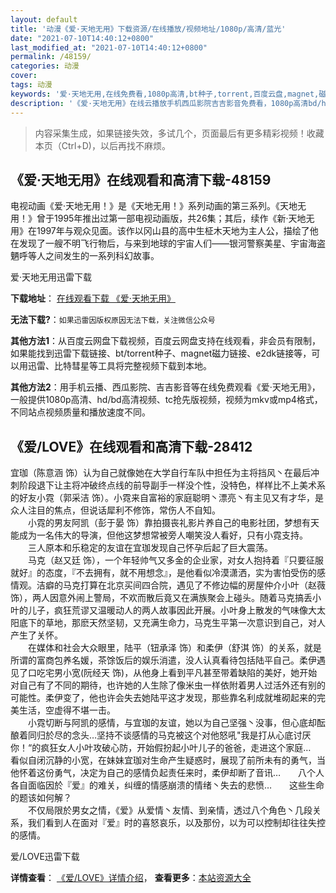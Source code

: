 ```yaml
---
layout: default
title: '动漫《爱·天地无用》下载资源/在线播放/视频地址/1080p/高清/蓝光'
date: "2021-07-10T14:40:12+0800"
last_modified_at: "2021-07-10T14:40:12+0800"
permalink: /48159/
categories: 动漫
cover:
tags: 动漫
keywords: '爱·天地无用,在线免费看,1080p高清,bt种子,torrent,百度云盘,magnet,磁力链,迅雷下载资源'
description: '《爱·天地无用》在线云播放手机西瓜影院吉吉影音免费看，1080p高清bd/hd未删减完整版和tc抢先枪版，mkv/mp4格式，附带bt/torrent种子、magnet/磁力链、百度云盘、网盘资源迅雷下载链接'
---
```


>内容采集生成，如果链接失效，多试几个，页面最后有更多精彩视频！收藏本页（Ctrl+D)，以后再找不麻烦。


## 《爱·天地无用》在线观看和高清下载-48159

电视动画《爱·天地无用！》是《天地无用！》系列动画的第三系列。《天地无用！》曾于1995年推出过第一部电视动画版，共26集；其后，续作《新·天地无用》在1997年与观众见面。该作以冈山县的高中生柾木天地为主人公，描绘了他在发现了一艘不明飞行物后，与来到地球的宇宙人们——银河警察美星、宇宙海盗魉呼等人之间发生的一系列科幻故事。<!---剧情end--->


爱·天地无用迅雷下载

**下载地址**： [在线观看下载 《爱·天地无用》](https://www.993dy.com//vod-detail-id-5483.html) 


**无法下载?**：`如果迅雷因版权原因无法下载，关注微信公众号 `

**其他方法1**：从百度云网盘下载视频，百度云网盘支持在线观看，非会员有限制，如果能找到迅雷下载链接、bt/torrent种子、magnet磁力链接、e2dk链接等，可以用迅雷、比特彗星等工具将完整视频下载到本地。

**其他方法2**：用手机云播、西瓜影院、吉吉影音等在线免费观看《爱·天地无用》，一般提供1080p高清、hd/bd高清视频、tc抢先版视频，视频为mkv或mp4格式，不同站点视频质量和播放速度不同。


## 《爱/LOVE》在线观看和高清下载-28412

宜珈（陈意涵 饰）认为自己就像她在大学自行车队中担任为主将挡风丶在最后冲刺阶段退下让主将冲破终点线的前导副手一样没个性，没特色，样样比不上美术系的好友小霓（郭采洁 饰）。小霓来自富裕的家庭聪明丶漂亮丶有主见又有才华，是众人注目的焦点，但说话犀利不修饰，常伤人不自知。<br />　　小霓的男友阿凯（彭于晏 饰）靠拍摄丧礼影片养自己的电影社团，梦想有天能成为一名伟大的导演，但他这梦想常被旁人嘲笑没人看好，只有小霓支持。<br />　　三人原本和乐稳定的友谊在宜珈发现自己怀孕后起了巨大震荡。<br />　　马克（赵又廷 饰），一个年轻帅气又多金的企业家，对女人抱持着『只要征服就好』的态度，『不去拥有，就不用想念』，是他看似冷漠潇洒，实为害怕受伤的感情观。洁癖的马克打算在北京买间四合院，遇见了不修边幅的房屋仲介小叶（赵薇 饰），两人因意外闹上警局，不欢而散后竟又在满族聚会上碰头。随着马克搞丢小叶的儿子，疯狂荒谬又温暖动人的两人故事因此开展。小叶身上散发的气味像大太阳底下的草地，那麽天然坚韧，又充满生命力，马克生平第一次意识到自己，对人产生了关怀。<br />　　在媒体和社会大众眼里，陆平（钮承泽 饰）和柔伊（舒淇 饰）的关系，就是所谓的富商包养名媛，茶馀饭后的娱乐消遣，没人认真看待包括陆平自己。柔伊遇见了口吃宅男小宽(阮经天 饰)，从他身上看到平凡甚至带着缺陷的美好，她开始对自己有了不同的期待，也许她的人生除了像米虫一样依附着男人过活外还有别的可能性。柔伊变了，他也许会失去她陆平这才发现，那些靠名利成就堆砌起来的完美生活，空虚得不堪一击。<br />　　小霓切断与阿凯的感情，与宜珈的友谊，她以为自己坚强丶没事，但心底却酝酿着同归於尽的念头&hellip;坚持不谈感情的马克被这个对他怒吼"我是打从心底讨厌你！“的疯狂女人小叶攻破心防，开始假扮起小叶儿子的爸爸，走进这个家庭…　　看似自闭沉静的小宽，在妹妹宜珈对生命产生疑惑时，展现了前所未有的勇气，当他怀着这份勇气，决定为自己的感情负起责任来时，柔伊却断了音讯&hellip;　　八个人各自面临因於『爱』的难关，纠缠的情感崩溃的情绪丶失去的悲愤&hellip;　　这些生命的题该如何解？<br />　　不仅局限於男女之情，《爱》从爱情丶友情、到亲情，透过八个角色丶几段关系，我们看到人在面对『爱』时的喜怒哀乐，以及那份，以为可以控制却往往失控的感情。


爱/LOVE迅雷下载

**详情查看**： [《爱/LOVE》详情介绍](/movie/28412/)， **查看更多**：[本站资源大全](/movie/t/all/)

